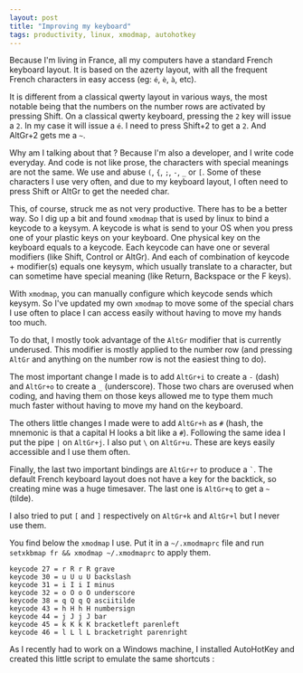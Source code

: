 ```yaml
---
layout: post
title: "Improving my keyboard"
tags: productivity, linux, xmodmap, autohotkey
---
```


Because I'm living in France, all my computers have a standard French keyboard
layout. It is based on the azerty layout, with all the frequent French
characters in easy access (eg: `é`, `è`, `à`, etc).

It is different from a classical qwerty layout in various ways, the most
notable being that the numbers on the number rows are activated by pressing
Shift. On a classical qwerty keyboard, pressing the `2` key will issue a `2`.
In my case it will issue a `é`. I need to press Shift+2 to get a `2`. And
AltGr+2 gets me a `~`.

Why am I talking about that ? Because I'm also a developer, and I write code
everyday. And code is not like prose, the characters with special meanings are
not the same. We use and abuse `(`, `{`, `;`, `-`, `_`  or `[`. Some of these
characters I use very often, and due to my keyboard layout, I often need to
press Shift or AltGr to get the needed char.

This, of course, struck me as not very productive. There has to be a better
way. So I dig up a bit and found `xmodmap` that is used by linux to bind
a keycode to a keysym. A keycode is what is send to your OS when you press one
of your plastic keys on your keyboard. One physical key on the keyboard equals
to a keycode. Each keycode can have one or several modifiers (like Shift,
Control or AltGr). And each of combination of keycode + modifier(s) equals one
keysym, which usually translate to a character, but can sometime have special
meaning (like Return, Backspace or the F keys).

With `xmodmap`, you can manually configure which keycode sends which keysym. So
I've updated my own `xmodmap` to move some of the special chars I use often to
place I can access easily without having to move my hands too much.

To do that, I mostly took advantage of the `AltGr` modifier that is currently
underused. This modifier is mostly applied to the number row (and pressing
`AltGr` and anything on the number row is not the easiest thing to do).

The most important change I made is to add `AltGr+i` to create a `-` (dash) and
`AltGr+o` to create a `_` (underscore). Those two chars are overused when coding, and having
them on those keys allowed me to type them much much faster without having to
move my hand on the keyboard.

The others little changes I made were to add `AltGr+h` as `#` (hash, the
mnemonic is that a capital H looks a bit like a `#`). Following the same idea
I put the pipe `|` on `AltGr+j`. I also put `\` on `AltGr+u`. These are keys
easily accessible and I use them often.

Finally, the last two important bindings are `AltGr+r` to produce a `` ` ``.
The default French keyboard layout does not have a key for the backtick, so
creating mine was a huge timesaver. The last one is `AltGr+q` to get a `~`
(tilde).

I also tried to put `[` and `]` respectively on `AltGr+k` and `AltGr+l` but
I never use them.

You find below the `xmodmap` I use. Put it in a `~/.xmodmaprc` file and run
`setxkbmap fr && xmodmap ~/.xmodmaprc` to apply them.

````
keycode 27 = r R r R grave
keycode 30 = u U u U backslash
keycode 31 = i I i I minus
keycode 32 = o O o O underscore
keycode 38 = q Q q Q asciitilde
keycode 43 = h H h H numbersign
keycode 44 = j J j J bar
keycode 45 = k K k K bracketleft parenleft
keycode 46 = l L l L bracketright parenright
````

As I recently had to work on a Windows machine, I installed AutoHotKey and
created this little script to emulate the same shortcuts :


````ahk
````

